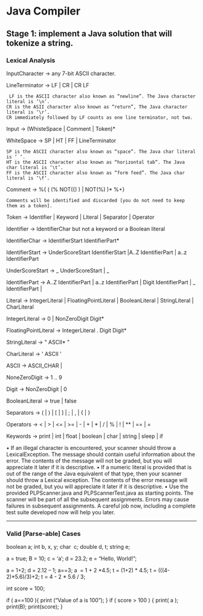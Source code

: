 # Java Compiler
## Stage 1:  implement a Java solution that will tokenize a string.
### Lexical Analysis

InputCharacter  -> any 7-bit ASCII character.

LineTerminator -> LF | CR | CR LF

	 LF is the ASCII character also known as “newline”. The Java character literal is ‘\n’.
	CR is the ASII character also known as “return”, The Java character literal is ‘\r’.
	CR immediately followed by LF counts as one line terminator, not two. 

Input -> (WhisteSpace | Comment | Token)*

WhiteSpace  -> SP | HT | FF | LineTerminator

	SP is the ASCII character also known as “space”. The Java char literal is ‘ ‘.
	HT is the ASCII character also known as “horizontal tab”. The Java char literal is ‘\t’. 
	FF is the ASCII character also known as “form feed”. The Java char literal is ‘\f’. 

Comment ->  %{    (   (% NOT({) ) | NOT(%) )* %+}

	Comments will be identified and discarded [you do not need to keep them as a token].

Token  -> Identifier | Keyword | Literal | Separator | Operator

Identifier  -> IdentifierChar but not a keyword or a Boolean literal

IdentifierChar  -> IdentifierStart IdentifierPart*

IdentifierStart  -> UnderScoreStart IdentifierStart |A..Z IdentifierPart | a..z IdentifierPart

UnderScoreStart   -> _ UnderScoreStart | _

IdentifierPart -> A..Z IdentifierPart | a..z IdentifierPart | Digit IdentifierPart | _ IdentifierPart | 

Literal  -> IntegerLiteral | FloatingPointLiteral | BooleanLiteral | StringLiteral | CharLiteral

IntegerLiteral -> 0 | NonZeroDigit Digit*

FloatingPointLiteral ->  IntegerLiteral . Digit Digit*

StringLiteral -> " ASCII* "

CharLiteral -> ' ASCII '

ASCII ->  ASCII_CHAR | 

NoneZeroDigit ->  1 .. 9

Digit -> NonZeroDigit | 0

BooleanLiteral -> true | false

Separators -> ( | ) | [ | ] | ; | , | { | }

Operators ->  < | > | <= | >= | - | + | * | / | % | ! | ** | == | =

Keywords -> print | int | float | boolean | char | string | sleep | if


•	If an illegal character is encountered, your scanner should throw a LexicalException. The message should contain useful information about the error. The contents of the message will not be graded, but you will appreciate it later if it is descriptive.
•	If a numeric literal is provided that is out of the range of the Java equivalent of that type, then your scanner should throw a Lexical exception. The contents of the error message will not be graded, but you will appreciate it later if it is descriptive. 
•	Use the provided PLPScanner.java and PLPScannerTest.java as starting points. The scanner will be part of all the subsequent assignments. Errors may cause failures in subsequent assignments. A careful job now, including a complete test suite developed now will help you later.

------------
### Valid [Parse-able] Cases

boolean a;
int b, x, y;
char  c;
double d, t;
string e;

a = true;
B = 10;
c = ‘a’;
d = 23.2;
e = “Hello, World!”;

a = 1+2;
d = 2.12 – 1;
a==3;
a  = 1 + 2 *4.5;
t = (1+2) * 4.5;
t = (((4-2)*5.6)/3)+2;
t = 4 - 2 * 5.6 / 3;

int score = 100;

if ( a==100 ){
  print (“Value of a is 100”);
}
if ( score > 100 ) {
  print( a );
  print(B);
  print(score);
}
